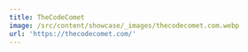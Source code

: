 ```yaml
---
title: TheCodeComet
image: /src/content/showcase/_images/thecodecomet.com.webp
url: 'https://thecodecomet.com/'
---
```


